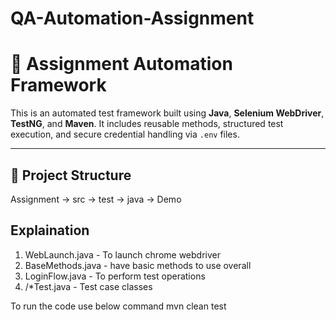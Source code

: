 # QA-Automation-Assignment

# 🚀 Assignment Automation Framework

This is an automated test framework built using **Java**, **Selenium WebDriver**, **TestNG**, and **Maven**. It includes reusable methods, structured test execution, and secure credential handling via `.env` files.

---

## 📂 Project Structure
Assignment -> src -> test -> java -> Demo 

## Explaination
1. WebLaunch.java - To launch chrome webdriver
2. BaseMethods.java - have basic methods to use overall
3. LoginFlow.java - To perform test operations
4. /*Test.java - Test case classes

To run the code use below command
mvn clean test
